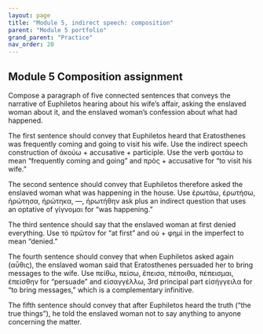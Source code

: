 ```yaml
---
layout: page
title: "Module 5, indirect speech: composition"
parent: "Module 5 portfolio"
grand_parent: "Practice"
nav_order: 20
---
```


## Module 5 Composition assignment

Compose a paragraph of five connected sentences that conveys the narrative of Euphiletos hearing about his wife’s affair, asking the enslaved woman about it, and the enslaved woman’s confession about what had happened.

The first sentence should convey that Euphiletos heard that Eratosthenes was frequently coming and going to visit his wife. Use the indirect speech construction of ἀκούω + accusative + participle. Use the verb φοιτάω to mean “frequently coming and going” and πρὸς  + accusative for “to visit his wife.”

The second sentence should convey that Euphiletos therefore asked the enslaved woman what was happening in the house. Use ἐρωτάω, ἐρωτήσω, ἠρώτησα, ἠρώτηκα, —, ἠρωτήθην ask plus an indirect question that uses an optative of γίγνομαι for “was happening.”

The third sentence should say that the enslaved woman at first denied everything. Use τό πρῶτον for “at first” and οὐ + φημί in the imperfect to mean “denied.”

The fourth sentence should convey that when Euphiletos asked again (αὖθις), the enslaved woman said that Eratosthenes persuaded her to bring messages to the wife. Use πείθω, πείσω, ἔπεισα, πέποιθα, πέπεισμαι, ἐπείσθην for “persuade” and εἰσαγγέλλω, 3rd principal part εἰσήγγειλα for “to bring messages,” which is a complementary infinitive.

The fifth sentence should convey that after Euphiletos heard the truth (“the true things”), he told the enslaved woman not to say anything to anyone concerning the matter. 
